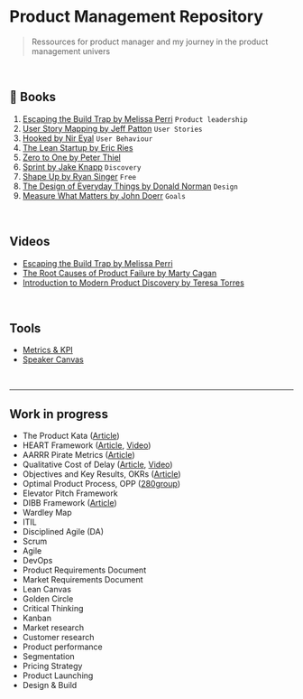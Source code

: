 # Product Management Repository

> Ressources for product manager and my journey in the product management univers

<br>

## &#128215; Books

1. [Escaping the Build Trap by Melissa Perri](https://amzn.to/3OCL8ad) `Product leadership`
2. [User Story Mapping by Jeff Patton](https://amzn.to/44PptkO) `User Stories`
3. [Hooked by Nir Eyal](https://amzn.to/3KlvKN7) `User Behaviour`
4. [The Lean Startup by Eric Ries](https://amzn.to/3Ohzu3h)
5. [Zero to One by Peter Thiel](https://amzn.to/47bmG7h)
6. [Sprint by Jake Knapp](https://amzn.to/3qlz83D) `Discovery`
7. [Shape Up by Ryan Singer](https://basecamp.com/shapeup) `Free`
8. [The Design of Everyday Things by Donald Norman](https://amzn.to/3YoubUn) `Design`
9. [Measure What Matters by John Doerr](https://amzn.to/3DBTkRN) `Goals`

<br>

## Videos

- [Escaping the Build Trap by Melissa Perri](https://www.youtube.com/watch?v=DmJXpI7OJuY)
- [The Root Causes of Product Failure by Marty Cagan](https://www.youtube.com/watch?v=9dccd8lihpQ)
- [Introduction to Modern Product Discovery by Teresa Torres](https://www.youtube.com/watch?v=l7-5x0ra2tc)

<br>

## Tools
- [Metrics & KPI](https://github.com/robotsatan/PM-Repos/blob/main/tools/metrics.md)
- [Speaker Canvas](https://github.com/robotsatan/product-management-repository/blob/main/tools/Speaker%20Canvas.pdf)

<br>

---

## Work in progress
- The Product Kata ([Article](https://melissaperri.com/blog/2015/07/22/the-product-kata))
- HEART Framework ([Article](https://www.appcues.com/blog/google-improves-user-experience-with-heart-framework), [Video](https://www.youtube.com/watch?v=YugESrDVHuo))
- AARRR Pirate Metrics ([Article](https://www.designwithvalue.com/aarrr-framework))
- Qualitative Cost of Delay ([Article](https://blackswanfarming.com/qualitative-cost-delay/), [Video](https://www.youtube.com/watch?v=OmU5yIu7vRw))
- Objectives and Key Results, OKRs ([Article](https://rework.withgoogle.com/guides/set-goals-with-okrs/steps/introduction/))
- Optimal Product Process, OPP ([280group](https://280group.com/product-management-methodology/optimal-product-process-framework/))
- Elevator Pitch Framework
- DIBB Framework ([Article](https://artkai.io/blog/dibb-framework))
- Wardley Map
- ITIL
- Disciplined Agile (DA)
- Scrum
- Agile
- DevOps
- Product Requirements Document
- Market Requirements Document
- Lean Canvas
- Golden Circle
- Critical Thinking
- Kanban
- Market research
- Customer research
- Product performance
- Segmentation
- Pricing Strategy
- Product Launching
- Design & Build

<br>


